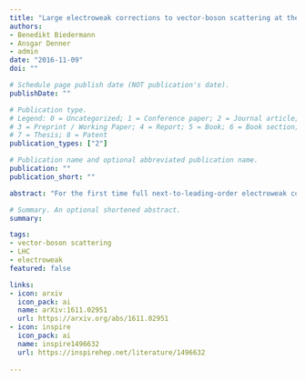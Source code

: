 ```yaml
---
title: "Large electroweak corrections to vector-boson scattering at the Large Hadron Collider"
authors:
- Benedikt Biedermann
- Ansgar Denner
- admin
date: "2016-11-09"
doi: ""

# Schedule page publish date (NOT publication's date).
publishDate: ""

# Publication type.
# Legend: 0 = Uncategorized; 1 = Conference paper; 2 = Journal article;
# 3 = Preprint / Working Paper; 4 = Report; 5 = Book; 6 = Book section;
# 7 = Thesis; 8 = Patent
publication_types: ["2"]

# Publication name and optional abbreviated publication name.
publication: ""
publication_short: ""

abstract: "For the first time full next-to-leading-order electroweak corrections to off-shell vector-boson scattering are presented. The computation features the complete matrix elements, including all nonresonant and off-shell contributions, to the electroweak process pp→μ+νe+νjj and is fully differential. We find surprisingly large corrections, reaching -16% for the fiducial cross section, as an intrinsic feature of the vector-boson-scattering processes. We elucidate the origin of these large electroweak corrections upon using the double-pole approximation and the effective vector-boson approximation along with leading-logarithmic corrections." 

# Summary. An optional shortened abstract.
summary: 

tags:
- vector-boson scattering
- LHC
- electroweak
featured: false

links:
- icon: arxiv
  icon_pack: ai
  name: arXiv:1611.02951
  url: https://arxiv.org/abs/1611.02951
- icon: inspire
  icon_pack: ai
  name: inspire1496632
  url: https://inspirehep.net/literature/1496632
  
---
```

